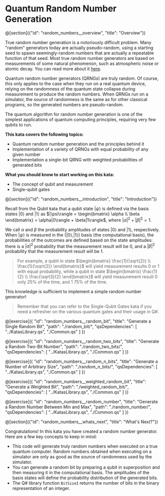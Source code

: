 # Quantum Random Number Generation

@[section]({"id": "random_numbers__overview", "title": "Overview"})

True random number generation is a notoriously difficult problem. Many "random" generators today are actually pseudo-random, using a starting seed to spawn seemingly-random numbers that are actually a repeatable function of that seed. Most true random number generators are based on measurements of some natural phenomenon, such as atmospheric noise or atomic decay. You can read more about it <a href="https://en.wikipedia.org/wiki/Random_number_generation" target="_blank">here</a>.

Quantum random number generators (QRNGs) are truly random. Of course, this only applies to the case when they run on a real quantum device, relying on the randomness of the quantum state collapse during measurement to produce the random numbers. When QRNGs run on a simulator, the source of randomness is the same as for other classical programs, so the generated numbers are pseudo-random.

The quantum algorithm for random number generation is one of the simplest applications of quantum computing principles, requiring very few qubits to run.

**This kata covers the following topics:**

- Quantum random number generation and the principles behind it
- Implementation of a variety of QRNGs with equal probability of any given number
- Implementation a single-bit QRNG with weighted probabilities of generated bits

**What you should know to start working on this kata:**

- The concept of qubit and measurement
- Single-qubit gates

@[section]({"id": "random_numbers__introduction", "title": "Introduction"})

Recall from the Qubit kata that a qubit state $|\psi\rangle$ is defined via the basis states $|0\rangle$ and $|1\rangle$ as $|\psi\rangle = \begin{bmatrix} \alpha \\ \beta \end{bmatrix} = \alpha|0\rangle + \beta|1\rangle$, where $|\alpha|^2 + |\beta|^2 = 1$.

We call $\alpha$ and $\beta$ the probability amplitudes of states $|0\rangle$ and $|1\rangle$, respectively. When $|\psi\rangle$ is measured in the $\{|0\rangle, |1\rangle\}$ basis (the computational basis), the probabilities of the outcomes are defined based on the state amplitudes: there is a $|\alpha|^2$ probability that the measurement result will be $0$, and a $|\beta|^2$ probability that the measurement result will be $1$.

> For example, a qubit in state $\begin{bmatrix} \frac{1}{\sqrt{2}} \\ \frac{1}{\sqrt{2}} \end{bmatrix}$ will yield measurement results $0$ or $1$ with equal probability, while a qubit in state $\begin{bmatrix} \frac{1}{2} \\ \frac{\sqrt3}{2} \end{bmatrix}$ will yield measurement result $0$ only 25% of the time, and $1$ 75% of the time.

This knowledge is sufficient to implement a simple random number generator!

> Remember that you can refer to the Single-Qubit Gates kata if you need a refresher on the various quantum gates and their usage in Q#.

@[exercise]({
    "id": "random_numbers__random_bit",
    "title": "Generate a Single Random Bit",
    "path": "./random_bit/",
    "qsDependencies": [
        "../KatasLibrary.qs",
        "./Common.qs"
    ]
})

@[exercise]({
    "id": "random_numbers__random_two_bits",
    "title": "Generate a Random Two-Bit Number",
    "path": "./random_two_bits/",
    "qsDependencies": [
        "../KatasLibrary.qs",
        "./Common.qs"
    ]
})

@[exercise]({
    "id": "random_numbers__random_n_bits",
    "title": "Generate a Number of Arbitrary Size",
    "path": "./random_n_bits/",
    "qsDependencies": [
        "../KatasLibrary.qs",
        "./Common.qs"
    ]
})

@[exercise]({
    "id": "random_numbers__weighted_random_bit",
    "title": "Generate a Weighted Bit",
    "path": "./weighted_random_bit/",
    "qsDependencies": [
        "../KatasLibrary.qs",
        "./Common.qs"
    ]
})

@[exercise]({
    "id": "random_numbers__random_number",
    "title": "Generate a Random Number Between Min and Max",
    "path": "./random_number/",
    "qsDependencies": [
        "../KatasLibrary.qs",
        "./Common.qs"
    ]
})

@[section]({"id": "random_numbers__whats_next", "title": "What's Next?"})

Congratulations! In this kata you have created a random number generator. Here are a few key concepts to keep in mind:

- This code will generate truly random numbers when executed on a true quantum computer. Random numbers obtained when executing on a simulator are only as good as the source of randomness used by the simulator.
- You can generate a random bit by preparing a qubit in superposition and then measuring it in the computational basis.
  The amplitudes of the basis states will define the probability distribution of the generated bits.
- The Q# library function `BitSizeI` returns the number of bits in the binary representation of an integer.
